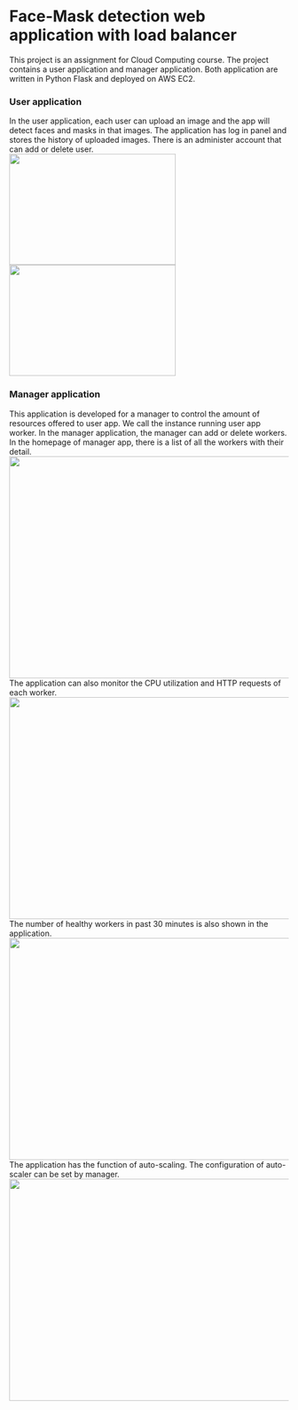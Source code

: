# Face-Mask detection web application with load balancer
This project is an assignment for Cloud Computing course. The project contains a user application and manager application. Both application are written in Python Flask and deployed on AWS EC2.
<br>
### User application
In the user application, each user can upload an image and the app will detect faces and masks in that images. The application has log in panel and stores the history of uploaded images. There is an administer account that can add or delete user.
<br>
<img src="" height="200px" width="300px">
<img src="" height="200px" width="300px">
<br>
### Manager application
This application is developed for a manager to control the amount of resources offered to user app. We call the instance running user app worker. In the manager application, the manager can add or delete workers. In the homepage of manager app, there is a list of all the workers with their detail.
<br>
<img src="" height="400px" width="600px">
<br>
The application can also monitor the CPU utilization and HTTP requests of each worker. 
<br>
<img src="" height="400px" width="600px">
<br>
The number of healthy workers in past 30 minutes is also shown in the application. 
<br>
<img src="" height="400px" width="600px">
<br>
The application has the function of auto-scaling. The configuration of auto-scaler can be set by manager. 
<br>
<img src="" height="400px" width="600px">
<br>
